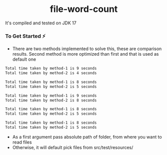 <h1 align="center">file-word-count </h1>

It's compiled and tested on JDK 17

### To Get Started ⚡

- There are two methods implemented to solve this, these are comparison results.
Second method is more optimized than first and that is used as default one

```bash
Total time taken by method-1 is 9 seconds
Total time taken by method-2 is 4 seconds

Total time taken by method-1 is 8 seconds
Total time taken by method-2 is 5 seconds

Total time taken by method-1 is 9 seconds
Total time taken by method-2 is 8 seconds

Total time taken by method-1 is 8 seconds
Total time taken by method-2 is 5 seconds

Total time taken by method-1 is 8 seconds
Total time taken by method-2 is 5 seconds
```

- As a first argument pass absolute path of folder, from where you want to read files
- Otherwise, it will default pick files from src/test/resources/

